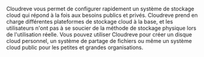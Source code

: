 Cloudreve vous permet de configurer rapidement un système de stockage cloud qui répond à la fois aux besoins publics et privés. Cloudreve prend en charge différentes plateformes de stockage cloud à la base, et les utilisateurs n'ont pas à se soucier de la méthode de stockage physique lors de l'utilisation réelle. Vous pouvez utiliser Cloudreve pour créer un disque cloud personnel, un système de partage de fichiers ou même un système cloud public pour les petites et grandes organisations.
